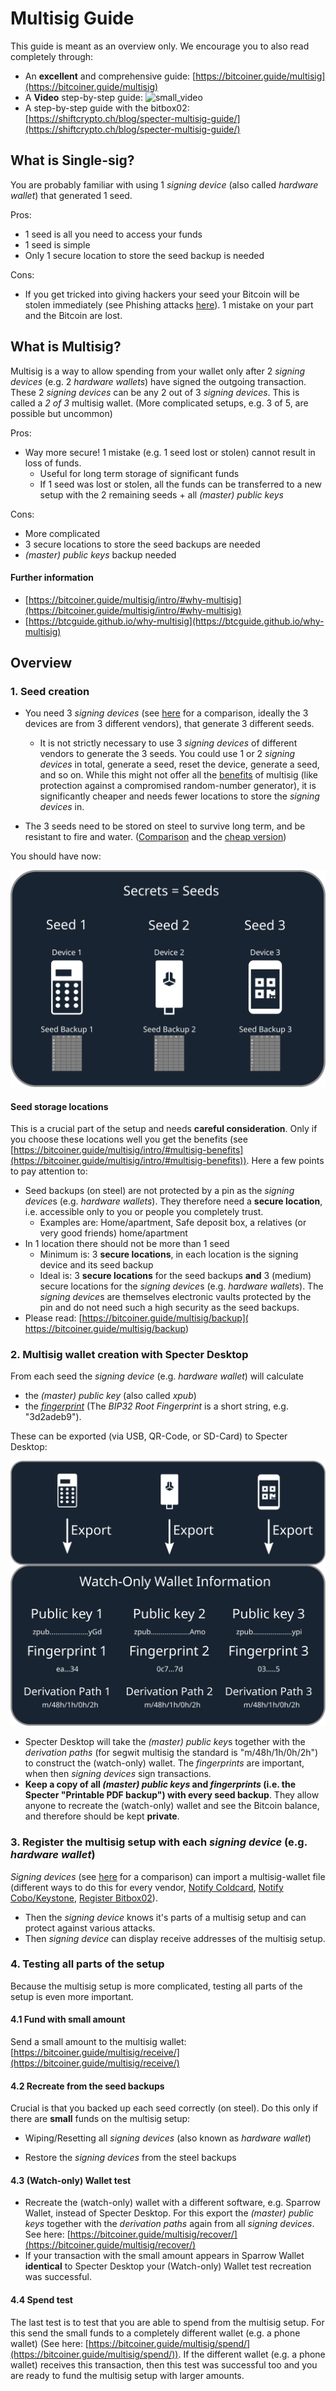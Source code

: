 # Multisig Guide

This guide is meant as an overview only.  We encourage you to also read completely through:

- An **excellent** and comprehensive guide: [https://bitcoiner.guide/multisig](https://bitcoiner.guide/multisig)
- A **Video** step-by-step guide: ![small_video](https://www.youtube.com/embed/ZQvCncdFMPo)
- A step-by-step guide with the bitbox02: [https://shiftcrypto.ch/blog/specter-multisig-guide/](https://shiftcrypto.ch/blog/specter-multisig-guide/)

## What is Single-sig?

You are probably familiar with using 1 *signing device* (also called *hardware wallet*) that generated 1 seed.

Pros:

- 1 seed is all you need to access your funds
- 1 seed is simple
- Only 1 secure location to store the seed backup is needed

Cons:

- If you get tricked into giving hackers your seed your Bitcoin will be stolen immediately (see Phishing attacks [here](https://www.youtube.com/watch?v=B-09WDPXZmU)).    1 mistake on your part and the Bitcoin are lost.

## What is Multisig?

Multisig is a way to allow spending from your wallet only after 2 *signing devices*  (e.g. 2 *hardware wallets*) have signed the outgoing transaction.  These 2 *signing devices* can be any 2 out of 3 *signing devices*. This is called a *2 of 3* multisig wallet. (More complicated setups, e.g. 3 of 5, are possible but uncommon)

Pros:

- Way more secure! 1 mistake (e.g. 1 seed lost or stolen) cannot result in loss of funds.
  - Useful for long term storage of significant funds
  - If 1 seed was lost or stolen, all the funds can be transferred to a new setup with the 2 remaining seeds + all *(master) public keys*

Cons:

- More complicated
- 3 secure locations to store the seed backups are needed
- *(master) public keys* backup needed

#### Further information

- [https://bitcoiner.guide/multisig/intro/#why-multisig](https://bitcoiner.guide/multisig/intro/#why-multisig)
- [https://btcguide.github.io/why-multisig](https://btcguide.github.io/why-multisig)



## Overview

### 1. Seed creation

- You need 3 *signing devices* (see [here](multisig-security-tradeoffs.md) for a comparison, ideally the 3 devices are from 3 different vendors), that generate 3 different seeds.
  - It is not strictly necessary to use 3 *signing devices* of different vendors to generate the 3 seeds. You could use 1 or 2 *signing devices* in total, generate a seed, reset the device, generate a seed, and so on. While this might not offer all the [benefits](https://btcguide.github.io/why-multisig) of multisig (like protection against a compromised random-number generator), it is significantly cheaper and needs fewer locations to store the *signing devices* in.

- The 3 seeds need to be stored on steel to survive long term, and be resistant to fire and water. ([Comparison](https://jlopp.github.io/metal-bitcoin-storage-reviews/) and the [cheap version](https://www.econoalchemist.com/post/backup))

You should have now:

![secrets](images/multisig-guide/secrets.svg)

#### Seed storage locations

This is a crucial part of the setup and needs **careful consideration**. Only if you choose these locations well you get the benefits (see [https://bitcoiner.guide/multisig/intro/#multisig-benefits](https://bitcoiner.guide/multisig/intro/#multisig-benefits)). Here a few points to pay attention to:

- Seed backups (on steel) are not protected by a pin as the *signing device*s (e.g. *hardware wallets*). They therefore need a **secure location**, i.e. accessible only to you or people you completely trust.
  - Examples are: Home/apartment, Safe deposit box, a relatives (or very good friends) home/apartment
- In 1 location there should not be more than 1 seed
  - Minimum is: 3 **secure locations**, in each location is the signing device and its seed backup
  - Ideal is: 3 **secure locations** for the seed backups **and** 3 (medium) secure locations for the *signing device*s (e.g. *hardware wallets*). The *signing device*s are themselves electronic vaults protected by the pin and do not need such a high security as the seed backups.
- Please read: [https://bitcoiner.guide/multisig/backup]( https://bitcoiner.guide/multisig/backup)



### 2. Multisig wallet creation with Specter Desktop

From each seed the *signing device*  (e.g. *hardware wallet*)  will calculate 

- the *(master) public key* (also called *xpub*)
- the [*fingerprint*](https://github.com/bitcoin/bips/blob/master/bip-0032.mediawiki#Key_identifiers) (The *BIP32 Root Fingerprint* is a short string, e.g. "3d2adeb9").

These can be exported (via USB, QR-Code, or SD-Card) to Specter Desktop:

![xpubs](images/multisig-guide/xpubs.svg)

- Specter Desktop will take the *(master) public key*s together with the *derivation paths* (for segwit multisig the standard is "m/48h/1h/0h/2h") to construct the (watch-only) wallet. The *fingerprints* are important, when then *signing devices* sign transactions.
- **Keep a copy of all *(master) public keys* and *fingerprints* (i.e. the Specter "Printable PDF backup") with every seed backup**.  They allow anyone to recreate the (watch-only) wallet and see the Bitcoin balance, and therefore should be kept **private**.



### 3. Register the multisig setup with each *signing device*  (e.g. *hardware wallet*)

*Signing devices* (see [here](multisig-security-tradeoffs.md) for a comparison) can import a multisig-wallet file (different ways to do this for every vendor, [Notify Coldcard](https://bitcoiner.guide/multisig/wallet/#notify-coldcard), [Notify Cobo/Keystone](https://bitcoiner.guide/multisig/wallet/#notify-cobo), [Register Bitbox02](https://shiftcrypto.ch/blog/specter-multisig-guide/#register-the-multisig-wallet-on-the-bitbox02)).

- Then the *signing device* knows it's parts of a multisig setup and can protect against various attacks.
- Then *signing device* can display receive addresses of the multisig setup.



### 4. Testing all parts of the setup

Because the multisig setup is more complicated, testing all parts of the setup is even more important.

#### 4.1 Fund with small amount

Send a small amount to the multisig wallet: [https://bitcoiner.guide/multisig/receive/](https://bitcoiner.guide/multisig/receive/)

#### 4.2 Recreate from the seed backups

Crucial is that you backed up each seed correctly (on steel).  Do this only if there are **small** funds on the multisig setup:

- Wiping/Resetting all *signing devices* (also known as *hardware wallet*)

- Restore the *signing devices*  from the steel backups

#### 4.3 (Watch-only) Wallet test

- Recreate the (watch-only) wallet with a different software, e.g. Sparrow Wallet, instead of Specter Desktop. For this export the *(master) public keys* together with the *derivation paths* again from all *signing devices*. See here: [https://bitcoiner.guide/multisig/recover/](https://bitcoiner.guide/multisig/recover/)
- If your transaction with the small amount appears in Sparrow Wallet **identical** to Specter Desktop your (Watch-only) Wallet test recreation was successful.

#### 4.4 Spend test

The last test is to test that you are able to spend from the multisig setup. For this send the small funds to a completely different wallet (e.g. a phone wallet) (See here: [https://bitcoiner.guide/multisig/spend/](https://bitcoiner.guide/multisig/spend/)). If the different wallet (e.g. a phone wallet) receives this transaction, then this test was successful too and you are ready to fund the multisig setup with larger amounts.

